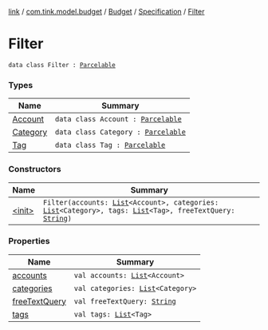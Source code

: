 [link](../../../../index.md) / [com.tink.model.budget](../../../index.md) / [Budget](../../index.md) / [Specification](../index.md) / [Filter](./index.md)

# Filter

`data class Filter : `[`Parcelable`](https://developer.android.com/reference/android/os/Parcelable.html)

### Types

| Name | Summary |
|---|---|
| [Account](-account/index.md) | `data class Account : `[`Parcelable`](https://developer.android.com/reference/android/os/Parcelable.html) |
| [Category](-category/index.md) | `data class Category : `[`Parcelable`](https://developer.android.com/reference/android/os/Parcelable.html) |
| [Tag](-tag/index.md) | `data class Tag : `[`Parcelable`](https://developer.android.com/reference/android/os/Parcelable.html) |

### Constructors

| Name | Summary |
|---|---|
| [&lt;init&gt;](-init-.md) | `Filter(accounts: `[`List`](https://kotlinlang.org/api/latest/jvm/stdlib/kotlin.collections/-list/index.html)`<Account>, categories: `[`List`](https://kotlinlang.org/api/latest/jvm/stdlib/kotlin.collections/-list/index.html)`<Category>, tags: `[`List`](https://kotlinlang.org/api/latest/jvm/stdlib/kotlin.collections/-list/index.html)`<Tag>, freeTextQuery: `[`String`](https://kotlinlang.org/api/latest/jvm/stdlib/kotlin/-string/index.html)`)` |

### Properties

| Name | Summary |
|---|---|
| [accounts](accounts.md) | `val accounts: `[`List`](https://kotlinlang.org/api/latest/jvm/stdlib/kotlin.collections/-list/index.html)`<Account>` |
| [categories](categories.md) | `val categories: `[`List`](https://kotlinlang.org/api/latest/jvm/stdlib/kotlin.collections/-list/index.html)`<Category>` |
| [freeTextQuery](free-text-query.md) | `val freeTextQuery: `[`String`](https://kotlinlang.org/api/latest/jvm/stdlib/kotlin/-string/index.html) |
| [tags](tags.md) | `val tags: `[`List`](https://kotlinlang.org/api/latest/jvm/stdlib/kotlin.collections/-list/index.html)`<Tag>` |

